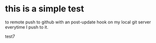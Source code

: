 # this is a simple test

to remote push to github with an post-update hook on my local git server everytime I push to it.

test7
